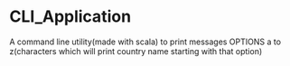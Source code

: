# CLI_Application

A command line utility(made with scala) to print messages
OPTIONS a to z(characters which will print country name starting with that option)

